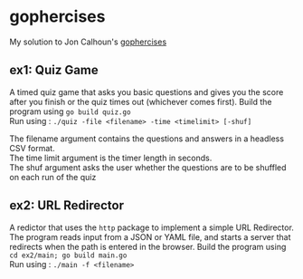 # gophercises

My solution to Jon Calhoun's [gophercises](https://github.com/gophercises/)

## ex1: Quiz Game

A timed quiz game that asks you basic questions and gives you the score after you finish or the quiz times out (whichever comes first).
Build the program using `go build quiz.go` <br>
Run using :
`./quiz -file <filename> -time <timelimit> [-shuf]`

The filename argument contains the questions and answers in a headless CSV format. <br>
The time limit argument is the timer length in seconds. <br>
The shuf argument asks the user whether the questions are to be shuffled on each run of the quiz <br>

## ex2: URL Redirector

A redictor that uses the `http` package to implement a simple URL Redirector. The program reads input from a JSON or YAML file, and 
starts a server that redirects when the path is entered in the browser. 
Build the program using `cd ex2/main; go build main.go` <br>
Run using :
`./main -f <filename>`
